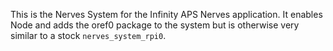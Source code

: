 This is the Nerves System for the Infinity APS Nerves application. It enables Node and adds the oref0 package to the system but
is otherwise very similar to a stock `nerves_system_rpi0`.
